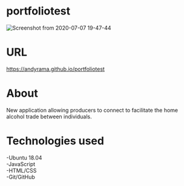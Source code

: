# portfoliotest
![Screenshot from 2020-07-07 19-47-44](https://github.com/AndyRama/portfoliotest/blob/master/portfolio.png)  
 
# URL  
https://andyrama.github.io/portfoliotest

# About
New application allowing producers to connect to facilitate the home alcohol trade between individuals.

# Technologies used
-Ubuntu 18.04   
-JavaScript  
-HTML/CSS  
-Git/GitHub  
 
